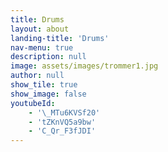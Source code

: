 ```yaml
---
title: Drums
layout: about
landing-title: 'Drums'
nav-menu: true
description: null
image: assets/images/trommer1.jpg
author: null
show_tile: true
show_image: false
youtubeId:
    - '\_MTu6KVSf20'
    - 'tZKnVQ5a9bw'
    - 'C_Qr_F3fJDI'
---
```

